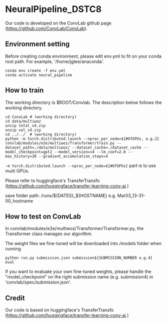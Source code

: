 # NeuralPipeline_DSTC8

Our code is developed on the ConvLab github page (https://github.com/ConvLab/ConvLab).

## Environment setting

Before creating conda environment, please edit env.yml to fit on your conda root path.
For example, \'/home/jglee/anaconda\'.

```
conda env create -f env.yml
conda activate neural_pipeline
```

## How to train

The working directory is $ROOT/Convlab.
The description below follows the working directory.

```
cd ConvLab # (working directory)
cd data/multiwoz
unzip total_v4.zip
unzip val_v4.zip
cd ../../  # (working directory)
python -m torch.distributed.launch --nproc_per_node=${#OfGPUs, e.g.2} convlab/modules/e2e/multiwoz/Transformer/train.py --dataset_path=./data/multiwoz/ --dataset_cache=./dataset_cache --model_checkpoint=gpt2 --model_version=v4 --lm_coef=2.0 --max_history=20 --gradient_accumulation_steps=4
```

`-m torch.distributed.launch --nproc_per_node=${#OfGPUs}` part is to use multi GPUs. 

Please refer to huggingface's TransferTransfo (https://github.com/huggingface/transfer-learning-conv-ai.) 

save folder path: /runs/${DATES}_${HOSTNAME} e.g. Mar03_13-31-00_hostname


## How to test on ConvLab

In convlab/modules/e2e/multiwoz/Transformer/Transformer.py, the Transformer class manages our algorithm.

The weight files we fine-tuned will be downloaded into /models folder when running 

```
python run.py submission.json submission${SUBMISSION_NUMBER e.g.4} eval
```

If you want to evaluate your own fine-tuned weights, please handle the "model_checkpoint" on the right submission name (e.g. submission4) in 'convlab/spec/submission.json'.

## Credit

Our code is based on huggingface's TransferTransfo (https://github.com/huggingface/transfer-learning-conv-ai.)


